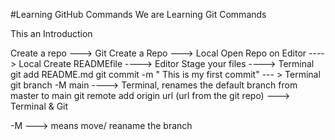 #Learning GitHub Commands
We are Learning Git Commands 
<p> This an Introduction </p>

Create  a repo  --->  Git
Create a Repo ---> Local
Open Repo on Editor ---- > Local
Create READMEfile ----> Editor
Stage your files ----> Terminal 
git add README.md
git commit -m " This is my first commit"  --- > Terminal
git branch -M main ----> Terminal, renames the default branch from master to main
git remote add origin url (url from the git repo) ---> Terminal & Git



-M --->  means move/ reaname the branch 
